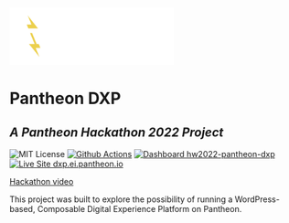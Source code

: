 <img src="https://github.com/pantheon-systems/hw2022-pantheon-dxp/blob/master/web/wp-content/mu-plugins/pantheon-dashboard/assets/logo-white.png?raw=true" alt="Pantheon" style="background-color: #000; height: 100px" />

# Pantheon DXP

## _A Pantheon Hackathon 2022 Project_

![MIT License](https://img.shields.io/github/license/pantheon-systems/hw2022-pantheon-dxp) [![Github Actions](https://github.com/pantheon-systems/hw2022-pantheon-dxp/actions/workflows/build_deploy_and_test.yml/badge.svg)](https://github.com/pantheon-systems/hw2022-pantheon-dxp/actions/workflows/build_deploy_and_test.yml)
[![Dashboard hw2022-pantheon-dxp](https://img.shields.io/badge/dashboard-hw2022_pantheon_dxp-yellow.svg)](https://dashboard.pantheon.io/sites/5a0227f9-d1b1-4580-9471-cad2272ec955#dev/code)
[![Live Site dxp.ei.pantheon.io](https://img.shields.io/badge/site-dxp.ei.pantheon.io-blue.svg)](https://dxp.ei.pantheon.io/)

[Hackathon video](https://drive.google.com/file/d/1Uijj5NZVRhJDSc-t_t5sii2sNFzm7if5/view?usp=share_link)

This project was built to explore the possibility of running a WordPress-based, Composable Digital Experience Platform on Pantheon.
